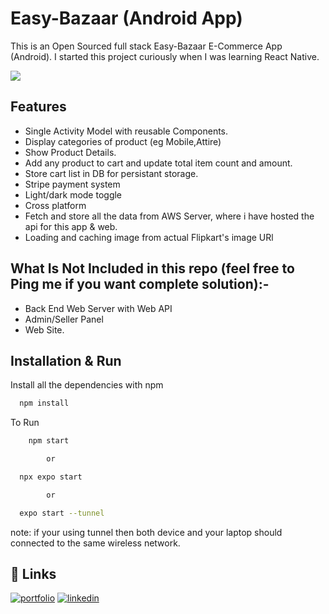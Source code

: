 
# Easy-Bazaar (Android App)

This is an Open Sourced full stack Easy-Bazaar E-Commerce App (Android). I started this project curiously when I was learning React Native.

![](https://github.com/rahul-612/easybazaar_native/blob/master/preview.gif)

## Features

- Single Activity Model with reusable Components.
- Display categories of product (eg Mobile,Attire)
- Show Product Details.
- Add any product to cart and update total item count and amount.
- Store cart list in DB for persistant storage.
- Stripe payment system
- Light/dark mode toggle
- Cross platform
- Fetch and store all the data from AWS Server, where i have hosted the api for this app & web.
- Loading and caching image from actual Flipkart's image URl


## What Is Not Included in this repo (feel free to Ping me if you want complete solution):-

- Back End Web Server with Web API
- Admin/Seller Panel
- Web Site.

## Installation & Run

Install all the dependencies with npm

```bash
  npm install
```
To Run

```bash
    npm start

        or

  npx expo start

        or

  expo start --tunnel
```    
note: if your using tunnel then both device and your laptop should connected to the same wireless network.
## 🔗 Links
[![portfolio](https://img.shields.io/badge/my_portfolio-000?style=for-the-badge&logo=ko-fi&logoColor=white)](https://rahul612-portfolio.onrender.com/)
[![linkedin](https://img.shields.io/badge/linkedin-0A66C2?style=for-the-badge&logo=linkedin&logoColor=white)](https://www.linkedin.com/in/rahul-kumar-83658a222)


